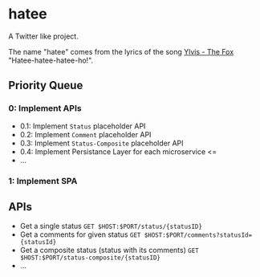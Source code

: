 # hatee

A Twitter like project. 

The name "hatee" comes from the lyrics of the song [Ylvis - The Fox](https://en.wikipedia.org/wiki/The_Fox_(What_Does_the_Fox_Say%3F)) "Hatee-hatee-hatee-ho!".


## Priority Queue
### 0: Implement APIs
* 0.1: Implement `Status` placeholder API 
* 0.2: Implement `Comment` placeholder API
* 0.3: Implement `Status-Composite` placeholder API
* 0.4: Implement Persistance Layer for each microservice <=
* ...
### 1: Implement SPA

## APIs
* Get a single status `GET $HOST:$PORT/status/{statusID}`
* Get a comments for given status `GET $HOST:$PORT/comments?statusId={statusId}`
* Get a composite status (status with its comments) `GET $HOST:$PORT/status-composite/{statusID}`
* ...


